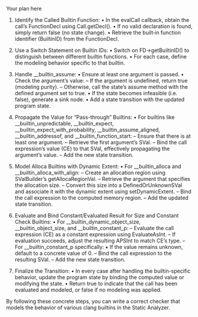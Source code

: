 Your plan here

1. Identify the Called Builtin Function:
   • In the evalCall callback, obtain the call’s FunctionDecl using Call.getDecl().
   • If no valid declaration is found, simply return false (no state change).
   • Retrieve the built‐in function identifier (BuiltinID) from the FunctionDecl.

2. Use a Switch Statement on Builtin IDs:
   • Switch on FD->getBuiltinID() to distinguish between different builtin functions.
   • For each case, define the modeling behavior specific to that builtin.

3. Handle __builtin_assume:
   • Ensure at least one argument is passed.
   • Check the argument’s value:
     – If the argument is undefined, return true (modeling purity).
     – Otherwise, call the state’s assume method with the defined argument set to true.
   • If the state becomes infeasible (i.e. false), generate a sink node.
   • Add a state transition with the updated program state.

4. Propagate the Value for “Pass-through” Builtins:
   • For builtins like __builtin_unpredictable, __builtin_expect, __builtin_expect_with_probability, __builtin_assume_aligned, __builtin_addressof, and __builtin_function_start:
     – Ensure that there is at least one argument.
     – Retrieve the first argument’s SVal.
     – Bind the call expression’s value (CE) to that SVal, effectively propagating the argument’s value.
     – Add the new state transition.

5. Model Alloca Builtins with Dynamic Extent:
   • For __builtin_alloca and __builtin_alloca_with_align:
     – Create an allocation region using SValBuilder’s getAllocaRegionVal.
     – Retrieve the argument that specifies the allocation size.
     – Convert this size into a DefinedOrUnknownSVal and associate it with the dynamic extent using setDynamicExtent.
     – Bind the call expression to the computed memory region.
     – Add the updated state transition.

6. Evaluate and Bind Constant/Evaluated Result for Size and Constant Check Builtins:
   • For __builtin_dynamic_object_size, __builtin_object_size, and __builtin_constant_p:
     – Evaluate the call expression (CE) as a constant expression using EvaluateAsInt.
     – If evaluation succeeds, adjust the resulting APSInt to match CE’s type.
     – For __builtin_constant_p specifically:
         ▪ If the value remains unknown, default to a concrete value of 0.
     – Bind the call expression to the resulting SVal.
     – Add the new state transition.

7. Finalize the Transition:
   • In every case after handling the builtin-specific behavior, update the program state by binding the computed value or modifying the state.
   • Return true to indicate that the call has been evaluated and modeled, or false if no modeling was applied.

By following these concrete steps, you can write a correct checker that models the behavior of various clang builtins in the Static Analyzer.